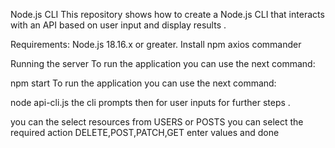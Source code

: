 Node.js CLI
This repository shows how to create a Node.js CLI that interacts with an API based on user input and display results .

Requirements:
Node.js 18.16.x or greater. Install npm axios commander

Running the server
To run the application you can use the next command:

npm start
To run the application you can use the next command:

node api-cli.js
the cli prompts then for user inputs for further steps .

you can the select resources from USERS or POSTS
you can select the required action DELETE,POST,PATCH,GET
enter values
and done
